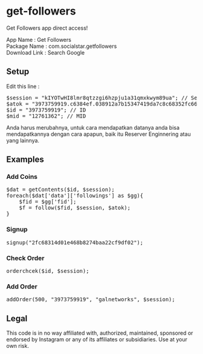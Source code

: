 # get-followers
Get Followers app direct access!

<p>App Name : Get Followers<br />Package Name : com.socialstar.getfollowers<br />Download Link : Search Google</p>

<h2>Setup</h2>
<p>Edit this line :</p>
<div class="highlight highlight-text-html-php"><pre>$session = "kIYOTwHI8lmr8qtzzgi6hzpju1a31qmxkwym89ua"; // Session
$atok = "3973759919.c6384ef.038912a7b15347419da7c8c68352fc66"; // Access token
$id = "3973759919"; // ID
$mid = "12761362"; // MID</pre></div>
<p>Anda harus merubahnya, untuk cara mendapatkan datanya anda bisa mendapatkannya dengan cara apapun, baik itu Reserver Enginnering atau yang lainnya.</p>
<h2>Examples</h2>
<h3>Add Coins</h3>
<div class="highlight highlight-text-html-php"><pre>$dat = getContents($id, $session);
foreach($dat['data']['followings'] as $gg){
    $fid = $gg['fid'];
    $f = follow($fid, $session, $atok);
}</pre></div>
<h3>Signup</h3>
<div class="highlight highlight-text-html-php"><pre>signup("2fc68314d01e468b8274baa22cf9df02");</pre></div>
<h3>Check Order</h3>
<div class="highlight highlight-text-html-php"><pre>orderchcek($id, $session);</pre></div>
<h3>Add Order</h3>
<div class="highlight highlight-text-html-php"><pre>addOrder(500, "3973759919", "galnetworks", $session);</pre></div>
<h2>Legal</h2>
<p>This code is in no way affiliated with, authorized, maintained, sponsored or endorsed by Instagram or any of its affiliates or subsidiaries. Use at your own risk.</p>
